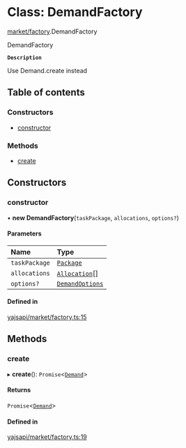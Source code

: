 # Class: DemandFactory

[market/factory](../modules/market_factory.md).DemandFactory

DemandFactory

**`Description`**

Use Demand.create instead

## Table of contents

### Constructors

- [constructor](market_factory.DemandFactory.md#constructor)

### Methods

- [create](market_factory.DemandFactory.md#create)

## Constructors

### constructor

• **new DemandFactory**(`taskPackage`, `allocations`, `options?`)

#### Parameters

| Name | Type |
| :------ | :------ |
| `taskPackage` | [`Package`](package_package.Package.md) |
| `allocations` | [`Allocation`](payment_allocation.Allocation.md)[] |
| `options?` | [`DemandOptions`](../interfaces/market_demand.DemandOptions.md) |

#### Defined in

[yajsapi/market/factory.ts:15](https://github.com/golemfactory/yajsapi/blob/dec68b9/yajsapi/market/factory.ts#L15)

## Methods

### create

▸ **create**(): `Promise`<[`Demand`](market_demand.Demand.md)\>

#### Returns

`Promise`<[`Demand`](market_demand.Demand.md)\>

#### Defined in

[yajsapi/market/factory.ts:19](https://github.com/golemfactory/yajsapi/blob/dec68b9/yajsapi/market/factory.ts#L19)

